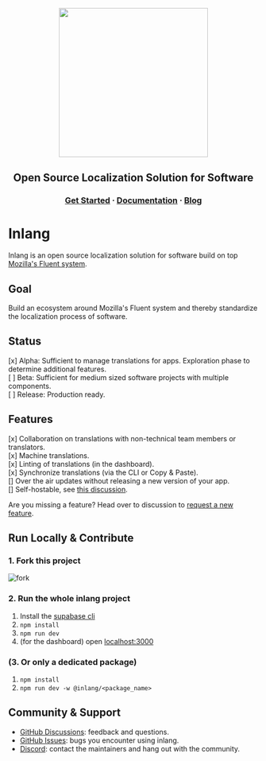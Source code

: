 <div>
    <p align="center">
        <img width="300" src="https://raw.githubusercontent.com/inlang/inlang/main/assets/logo-white-background.svg"/>
    </p>
    <h2 align="center">
        Open Source Localization Solution for Software
    </h2>
    <h3 align="center">
        <a href="https://inlang.dev/docs/getting-started" target="_blank">Get Started</a> · <a href="https://inlang.dev/docs/intro" target="_blank">Documentation</a> · <a href="https://inlang.dev/blog" target="_blank">Blog</a>
    </h3>
</div>

# Inlang

Inlang is an open source localization solution for software build on top [Mozilla's Fluent system](https://projectfluent.org/).

## Goal

Build an ecosystem around Mozilla's Fluent system and thereby standardize the localization process of software.

## Status

[x] Alpha: Sufficient to manage translations for apps. Exploration phase to determine additional features.  
[ ] Beta: Sufficient for medium sized software projects with multiple components.  
[ ] Release: Production ready.

## Features

[x] Collaboration on translations with non-technical team members or translators.  
[x] Machine translations.  
[x] Linting of translations (in the dashboard).  
[x] Synchronize translations (via the CLI or Copy & Paste).  
[] Over the air updates without releasing a new version of your app.  
[] Self-hostable, see [this discussion](https://github.com/inlang/inlang/discussions/65).

Are you missing a feature? Head over to discussion to [request a new feature](https://github.com/inlang/inlang/discussions).

## Run Locally & Contribute

### 1. Fork this project

![fork](https://raw.githubusercontent.com/inlang/inlang/main/assets/fork-project.webp)

### 2. Run the whole inlang project

1. Install the [supabase cli](https://github.com/supabase/cli)
2. `npm install`
3. `npm run dev`
4. (for the dashboard) open [localhost:3000](http://localhost:3000/)

### (3. Or only a dedicated package)

1. `npm install`
2. `npm run dev -w @inlang/<package_name>`

## Community & Support

- [GitHub Discussions](https://github.com/inlang/inlang/discussions): feedback and questions.
- [GitHub Issues](https://github.com/inlang/inlang/issues): bugs you encounter using inlang.
- [Discord](https://discord.gg/CUkj4fgz5K): contact the maintainers and hang out with the community.
